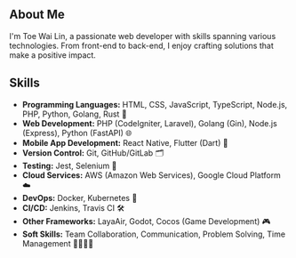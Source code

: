 ## About Me

I'm Toe Wai Lin, a passionate web developer with skills spanning various technologies. From front-end to back-end, I enjoy crafting solutions that make a positive impact.

## Skills

- **Programming Languages:** HTML, CSS, JavaScript, TypeScript, Node.js, PHP, Python, Golang, Rust 🚀
- **Web Development:** PHP (CodeIgniter, Laravel), Golang (Gin), Node.js (Express), Python (FastAPI) 🌐
- **Mobile App Development:** React Native, Flutter (Dart) 📱
- **Version Control:** Git, GitHub/GitLab 🗂️
- **Testing:** Jest, Selenium 🧪
- **Cloud Services:** AWS (Amazon Web Services), Google Cloud Platform ☁️
- **DevOps:** Docker, Kubernetes 🐳
- **CI/CD:** Jenkins, Travis CI 🛠️
- **Other Frameworks:** LayaAir, Godot, Cocos (Game Development) 🎮
- **Soft Skills:** Team Collaboration, Communication, Problem Solving, Time Management 🤝💬💡⏰

